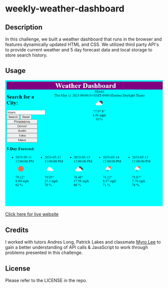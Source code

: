 # weekly-weather-dashboard

## Description 

In this challenge, we built a weather dashboard that runs in the browser and features dynamically updated HTML and CSS. We utilized third party API's to provide current weather and 5 day forecast data and local storage to store search history. 


## Usage


![Weather Dashboard](./assets/ss2.png)



[Click here for live website](https://jjsdunc88.github.io/weekly-weather-dashboard/)


## Credits

I worked with tutors Andres Long, Patrick Lakes and classmate [Myro Lee](https://github.com/myrojoylee)  to gain a better understanding of API calls & JavaScript to work through problems presented in this challenge.


## License

Please refer to the LICENSE in the repo.